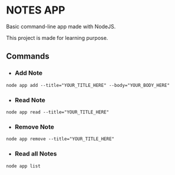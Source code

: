 # NOTES APP

Basic command-line app made with NodeJS.

This project is made for learning purpose.

## Commands

- ### Add Note

```
node app add --title="YOUR_TITLE_HERE" --body="YOUR_BODY_HERE"
```

- ### Read Note

```
node app read --title="YOUR_TITLE_HERE"
```

- ### Remove Note

```
node app remove --title="YOUR_TITLE_HERE"
```

- ### Read all Notes

```
node app list
```

